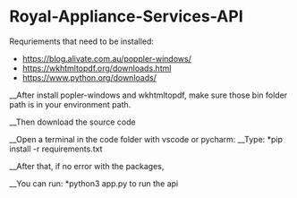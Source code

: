 # Royal-Appliance-Services-API

Requriements that need to be installed:
* https://blog.alivate.com.au/poppler-windows/
* https://wkhtmltopdf.org/downloads.html
* https://www.python.org/downloads/

__After install popler-windows and wkhtmltopdf, make sure those bin folder path is in your environment path.

__Then download the source code

__Open a terminal in the code folder with vscode or pycharm:
__Type:
*pip install -r requirements.txt

__After that, if no error with the packages,

__You can run:
*python3 app.py to run the api



